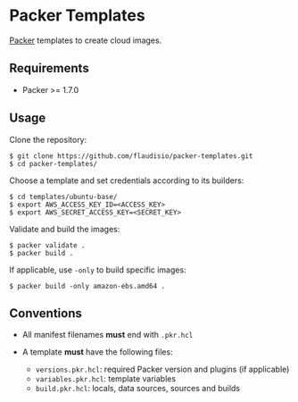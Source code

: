 # Packer Templates

[Packer](https://developer.hashicorp.com/packer/docs/intro) templates to create cloud images.

## Requirements

- Packer >= 1.7.0

## Usage

Clone the repository:

```console
$ git clone https://github.com/flaudisio/packer-templates.git
$ cd packer-templates/
```

Choose a template and set credentials according to its builders:

```console
$ cd templates/ubuntu-base/
$ export AWS_ACCESS_KEY_ID=<ACCESS_KEY>
$ export AWS_SECRET_ACCESS_KEY=<SECRET_KEY>
```

Validate and build the images:

```console
$ packer validate .
$ packer build .
```

If applicable, use `-only` to build specific images:

```console
$ packer build -only amazon-ebs.amd64 .
```

## Conventions

- All manifest filenames **must** end with `.pkr.hcl`

- A template **must** have the following files:
  - `versions.pkr.hcl`: required Packer version and plugins (if applicable)
  - `variables.pkr.hcl`: template variables
  - `build.pkr.hcl`: locals, data sources, sources and builds

